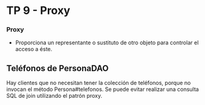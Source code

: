 # TP 9 - Proxy

### Proxy
- Proporciona un representante o sustituto de otro objeto para controlar el acceso a éste.

## Teléfonos de PersonaDAO
Hay clientes que no necesitan tener la colección de teléfonos, porque no invocan el método Persona#telefonos.
Se puede evitar realizar una consulta SQL de join utilizando el patrón proxy.